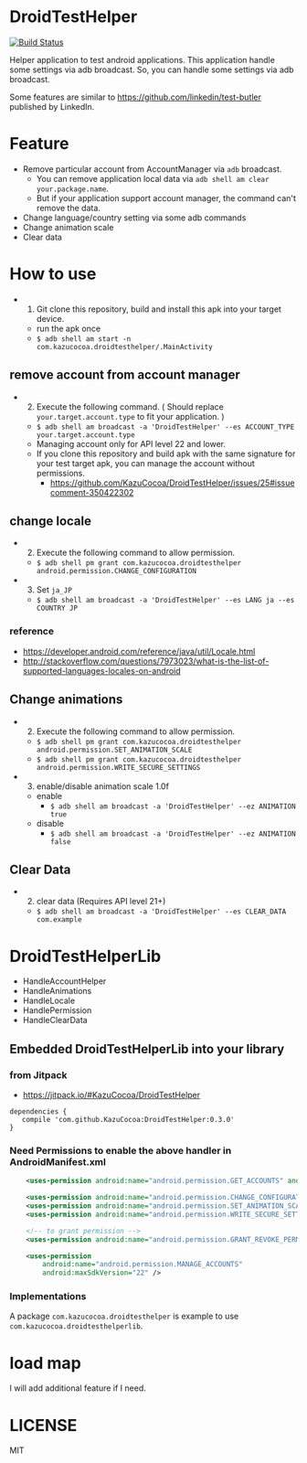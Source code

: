 # DroidTestHelper

[![Build Status](https://www.bitrise.io/app/6841fdd15c749475.svg?token=q73f-gNh1bFHCjbSgn9h-A&branch=master)](https://www.bitrise.io/app/6841fdd15c749475)

Helper application to test android applications. This application handle some settings via adb broadcast.
So, you can handle some settings via adb broadcast.

Some features are similar to https://github.com/linkedin/test-butler published by LinkedIn.

# Feature

- Remove particular account from AccountManager via `adb` broadcast.
    - You can remove application local data via `adb shell am clear your.package.name`.
    - But if your application support account manager, the command can't remove the data.
- Change language/country setting via some adb commands
- Change animation scale
- Clear data

# How to use

- 1. Git clone this repository, build and install this apk into your target device.
    - run the apk once
    - `$ adb shell am start -n com.kazucocoa.droidtesthelper/.MainActivity`

## remove account from account manager

- 2. Execute the following command. ( Should replace `your.target.account.type` to fit your application. )
    - `$ adb shell am broadcast -a 'DroidTestHelper' --es ACCOUNT_TYPE your.target.account.type`
    - Managing account only for API level 22 and lower.
    - If you clone this repository and build apk with the same signature for your test target apk, you can manage the account without permissions.
        - https://github.com/KazuCocoa/DroidTestHelper/issues/25#issuecomment-350422302

## change locale

- 2. Execute the following command to allow permission.
    - ```$ adb shell pm grant com.kazucocoa.droidtesthelper android.permission.CHANGE_CONFIGURATION```
- 3. Set `ja_JP`
    - ```$ adb shell am broadcast -a 'DroidTestHelper' --es LANG ja --es COUNTRY JP```

### reference
- https://developer.android.com/reference/java/util/Locale.html
- http://stackoverflow.com/questions/7973023/what-is-the-list-of-supported-languages-locales-on-android

## Change animations

- 2. Execute the following command to allow permission.
    - ```$ adb shell pm grant com.kazucocoa.droidtesthelper android.permission.SET_ANIMATION_SCALE```
    - ```$ adb shell pm grant com.kazucocoa.droidtesthelper android.permission.WRITE_SECURE_SETTINGS```
- 3. enable/disable animation scale 1.0f
    - enable
        - ```$ adb shell am broadcast -a 'DroidTestHelper' --ez ANIMATION true```
    - disable
        - ```$ adb shell am broadcast -a 'DroidTestHelper' --ez ANIMATION false```

## Clear Data

- 2. clear data (Requires API level 21+)
    - ```$ adb shell am broadcast -a 'DroidTestHelper' --es CLEAR_DATA com.example```

# DroidTestHelperLib

- HandleAccountHelper
- HandleAnimations
- HandleLocale
- HandlePermission
- HandleClearData

## Embedded DroidTestHelperLib into your library
### from Jitpack
- https://jitpack.io/#KazuCocoa/DroidTestHelper
 ```
dependencies {
    compile 'com.github.KazuCocoa:DroidTestHelper:0.3.0'
}
```

### Need Permissions to enable the above handler in AndroidManifest.xml

```xml
    <uses-permission android:name="android.permission.GET_ACCOUNTS" android:maxSdkVersion="22"/>

    <uses-permission android:name="android.permission.CHANGE_CONFIGURATION"/>
    <uses-permission android:name="android.permission.SET_ANIMATION_SCALE"/>
    <uses-permission android:name="android.permission.WRITE_SECURE_SETTINGS"/>

    <!-- to grant permission -->
    <uses-permission android:name="android.permission.GRANT_REVOKE_PERMISSIONS"/>

    <uses-permission
        android:name="android.permission.MANAGE_ACCOUNTS"
        android:maxSdkVersion="22" />
```

### Implementations

A package `com.kazucocoa.droidtesthelper` is example to use `com.kazucocoa.droidtesthelperlib`.

# load map

I will add additional feature if I need.

# LICENSE

MIT
